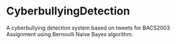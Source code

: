# CyberbullyingDetection
A cyberbullying detection system based on tweets for BACS2003 Assignment using Bernoulli Naive Bayes algorithm.
